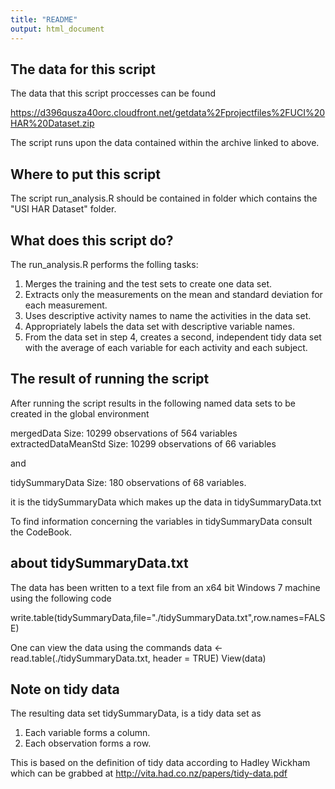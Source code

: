 ```yaml
---
title: "README"
output: html_document
---
```


## The data for this script
The data that this script proccesses can be found 

https://d396qusza40orc.cloudfront.net/getdata%2Fprojectfiles%2FUCI%20HAR%20Dataset.zip 

The script runs upon the data contained within the archive linked to above.


## Where to put this script
The script run_analysis.R should be contained in folder which contains the "USI HAR Dataset" folder.


## What does this script do?
The run_analysis.R performs the folling tasks:

1. Merges the training and the test sets to create one data set.
2. Extracts only the measurements on the mean and standard deviation for each measurement. 
3. Uses descriptive activity names to name the activities in the data set.
4. Appropriately labels the data set with descriptive variable names. 
5. From the data set in step 4, creates a second, independent tidy data set with the average of each variable for each activity and each subject.

## The result of running the script
After running the script results in the following named data sets to be created in the global environment

mergedData              Size: 10299 observations of 564 variables
extractedDataMeanStd    Size: 10299 observations of 66 variables

and

tidySummaryData         Size: 180 observations of 68 variables.

it is the tidySummaryData which makes up the data in tidySummaryData.txt

To find information concerning the variables in tidySummaryData consult the CodeBook.

## about tidySummaryData.txt
The data has been written to a text file from an x64 bit Windows 7 machine using the following code

write.table(tidySummaryData,file="./tidySummaryData.txt",row.names=FALSE)

One can view the data using the commands
data <- read.table(./tidySummaryData.txt, header = TRUE) 
View(data)

## Note on tidy data
The resulting data set tidySummaryData, is a tidy data set as
1. Each variable forms a column.
2. Each observation forms a row.

This is based on the definition of tidy data according to Hadley Wickham which can be grabbed at
http://vita.had.co.nz/papers/tidy-data.pdf

